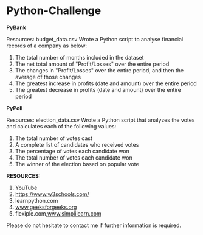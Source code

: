 # Python-Challenge 

**PyBank**

Resources: budget_data.csv
Wrote a Python script to analyse financial records of a company as below:
1. The total number of months included in the dataset
2. The net total amount of "Profit/Losses" over the entire period
3. The changes in "Profit/Losses" over the entire period, and then the average of those changes
4. The greatest increase in profits (date and amount) over the entire period
5. The greatest decrease in profits (date and amount) over the entire period

**PyPoll**

Resources: election_data.csv
Wrote a Python script that analyzes the votes and calculates each of the following values:
1. The total number of votes cast
2. A complete list of candidates who received votes
3. The percentage of votes each candidate won
4. The total number of votes each candidate won
5. The winner of the election based on popular vote

**RESOURCES:**

1. YouTube
2. https://www.w3schools.com/
3. learnpython.com
4. www.geeksforgeeks.org
5. flexiple.com,www.simplilearn.com 

Please do not hesitate to contact me if further information is required.
